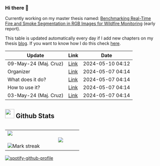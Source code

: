 ### Hi there 👋
Currently working on my master thesis named: [Benchmarking Real-Time Fire and Smoke Segmentation in RGB Images for Wildfire Monitoring](https://drive.google.com/file/d/1xqfWndVBDkPvf8w85ANuCTG5_Ddi0RqK/view?usp=sharing) (early report).

This table is updated automatically every day if I add new chapters on my thesis [blog](https://bit.ly/tese_lima). If you want to know how I do this check [here](https://github.com/hslima00/hslima00).

<!-- recent_updates starts -->


| Update | Link | Date |
| ------ | ---- | ---- |
| 09-May-24 (Maj. Cruz) | [Link](https://hslima00.github.io/Tese_md/2_reunioes/#09-may-24-(maj.-cruz)) | 2024-05-10 04:12 |
| Organizer | [Link](https://hslima00.github.io/Tese_md/10_organizer/#organizer) | 2024-05-07 04:14 |
| What does it do? | [Link](https://hslima00.github.io/Tese_md/10_organizer/#what-does-it-do?) | 2024-05-07 04:14 |
| How to use it? | [Link](https://hslima00.github.io/Tese_md/10_organizer/#how-to-use-it?) | 2024-05-07 04:14 |
| 03-May-24 (Maj. Cruz) | [Link](https://hslima00.github.io/Tese_md/2_reunioes/#03-may-24-(maj.-cruz)) | 2024-05-07 04:14 |

<!-- recent_updates ends -->

## <picture> <img src = "https://github.com/7oSkaaa/7oSkaaa/blob/main/Images/Statistics.gif?raw=true" width = 30px>  </picture> Github Stats

<!--- stats & Trophy (start) -->

<p align="left">
  <!--- stats (start) -->
<table align="left">
<tr border="none">
<td width="50%" align="center">
  <img  align="left"  src="https://github-readme-stats.vercel.app/api?username=hslima00&theme=dark&show_icons=true&count_private=true" />
  <br></br>
  <img  title="🔥 Get streak stats for your profile at git.io/streak-stats" alt="Mark streak" src="https://github-readme-streak-stats.herokuapp.com/?user=hslima00&theme=dark&hide_border=false" /> 
</td>


<td width="50%" align="center">

  <img  align="center"  src="https://github-readme-stats.anuraghazra1.vercel.app/api/top-langs/?username=hslima00&theme=dark&hide_border=false&no-bg=true&no-frame=true&hide=jupyter%20notebook&langs_count=7"/>

  </td>
</tr>
</table>
<!--- stats (end) -->
            
[![spotify-github-profile](https://spotify-github-profile.vercel.app/api/view?uid=lima002&cover_image=true&theme=novatorem&show_offline=false&background_color=121212&interchange=false&bar_color=53b14f&bar_color_cover=true)](https://github.com/kittinan/spotify-github-profile)
</p>
    </div>
</div>


